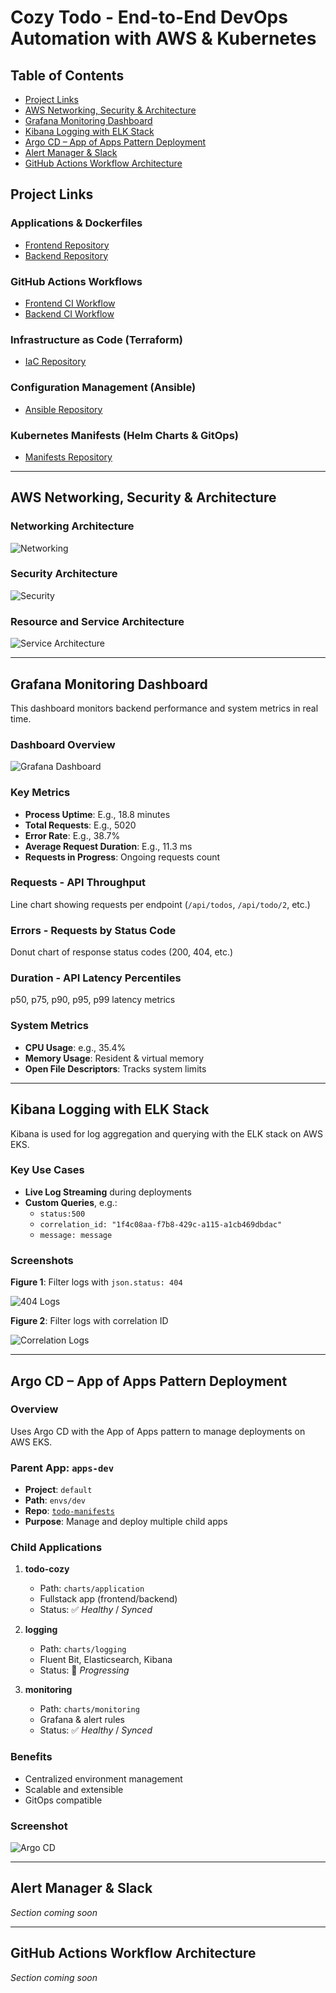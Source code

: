 # Cozy Todo - End-to-End DevOps Automation with AWS & Kubernetes

## Table of Contents

- [Project Links](#project-links)
- [AWS Networking, Security & Architecture](#aws-networking-security--architecture)
- [Grafana Monitoring Dashboard](#grafana-monitoring-dashboard)
- [Kibana Logging with ELK Stack](#kibana-logging-with-elk-stack)
- [Argo CD – App of Apps Pattern Deployment](#argo-cd--app-of-apps-pattern-deployment)
- [Alert Manager & Slack](#alert-manager--slack)
- [GitHub Actions Workflow Architecture](#github-actions-workflow-architecture)

## Project Links

### Applications & Dockerfiles

- [Frontend Repository](https://github.com/thangphan3000/todo-web)
- [Backend Repository](https://github.com/thangphan3000/todo-api)

### GitHub Actions Workflows

- [Frontend CI Workflow](https://github.com/thangphan3000/todo-web/blob/main/.github/workflows/ci-dev.yml)
- [Backend CI Workflow](https://github.com/thangphan3000/todo-api/blob/main/.github/workflows/ci-dev.yaml)

### Infrastructure as Code (Terraform)

- [IaC Repository](https://github.com/thangphan3000/todo-infra)

### Configuration Management (Ansible)

- [Ansible Repository](https://github.com/thangphan3000/todo-configuration-management)

### Kubernetes Manifests (Helm Charts & GitOps)

- [Manifests Repository](https://github.com/thangphan3000/todo-manifests)

---

## AWS Networking, Security & Architecture

### Networking Architecture

![Networking](./images/aws/networking.png)

### Security Architecture

![Security](./images/aws/security.png)

### Resource and Service Architecture

![Service Architecture](./images/aws/service-and-resource.png)

---

## Grafana Monitoring Dashboard

This dashboard monitors backend performance and system metrics in real time.

### Dashboard Overview

![Grafana Dashboard](./images/grafana/grafana-dashboard.png)

### Key Metrics

- **Process Uptime**: E.g., 18.8 minutes
- **Total Requests**: E.g., 5020
- **Error Rate**: E.g., 38.7%
- **Average Request Duration**: E.g., 11.3 ms
- **Requests in Progress**: Ongoing requests count

### Requests - API Throughput

Line chart showing requests per endpoint (`/api/todos`, `/api/todo/2`, etc.)

### Errors - Requests by Status Code

Donut chart of response status codes (200, 404, etc.)

### Duration - API Latency Percentiles

p50, p75, p90, p95, p99 latency metrics

### System Metrics

- **CPU Usage**: e.g., 35.4%
- **Memory Usage**: Resident & virtual memory
- **Open File Descriptors**: Tracks system limits

---

## Kibana Logging with ELK Stack

Kibana is used for log aggregation and querying with the ELK stack on AWS EKS.

### Key Use Cases

- **Live Log Streaming** during deployments
- **Custom Queries**, e.g.:
  - `status:500`
  - `correlation_id: "1f4c08aa-f7b8-429c-a115-a1cb469dbdac"`
  - `message: message`

### Screenshots

**Figure 1**: Filter logs with `json.status: 404`

![404 Logs](./images/kibana/search-logs-by-status-code.png)

**Figure 2**: Filter logs with correlation ID

![Correlation Logs](./images/kibana/search-logs-by-correlation-id.png)

---

## Argo CD – App of Apps Pattern Deployment

### Overview

Uses Argo CD with the App of Apps pattern to manage deployments on AWS EKS.

### Parent App: `apps-dev`

- **Project**: `default`
- **Path**: `envs/dev`
- **Repo**: [`todo-manifests`](https://github.com/thangphan3000/todo-manifests)
- **Purpose**: Manage and deploy multiple child apps

### Child Applications

1. **todo-cozy**

   - Path: `charts/application`
   - Fullstack app (frontend/backend)
   - Status: ✅ _Healthy_ / _Synced_

2. **logging**

   - Path: `charts/logging`
   - Fluent Bit, Elasticsearch, Kibana
   - Status: 🔄 _Progressing_

3. **monitoring**
   - Path: `charts/monitoring`
   - Grafana & alert rules
   - Status: ✅ _Healthy_ / _Synced_

### Benefits

- Centralized environment management
- Scalable and extensible
- GitOps compatible

### Screenshot

![Argo CD](./images/argocd/argocd-overral.png)

---

## Alert Manager & Slack

_Section coming soon_

---

## GitHub Actions Workflow Architecture

_Section coming soon_
